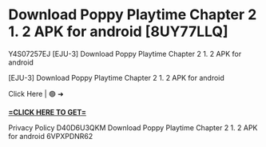 # Download Poppy Playtime Chapter 2 1. 2 APK for android [8UY77LLQ]

Y4S07257EJ [EJU-3] Download Poppy Playtime Chapter 2 1. 2 APK for android

[EJU-3] Download Poppy Playtime Chapter 2 1. 2 APK for android

Click Here | 🟢 ➜ 

**[=CLICK HERE TO GET=](https://www.google.com/url?q=https%3A%2F%2Fappbitly.com%2FuxHKU)**

Privacy Policy D40D6U3QKM Download Poppy Playtime Chapter 2 1. 2 APK for android 6VPXPDNR62

